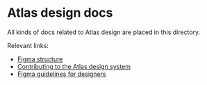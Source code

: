 # Atlas design docs

All kinds of docs related to Atlas design are placed in this directory.

Relevant links:

- [Figma structure](figma-structure.md)
- [Contributing to the Atlas design system](contributing-to-the-atlas-design-system.md)
- [Figma guidelines for designers](figma-guidelines-for-designers.md)
